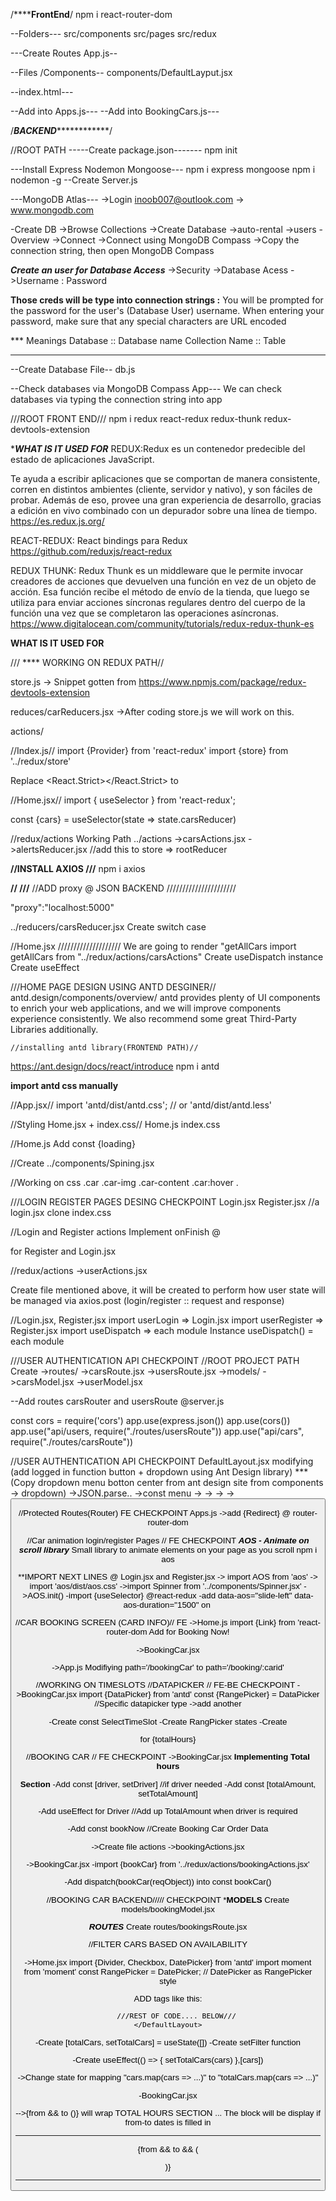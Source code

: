 /****************************FrontEnd************************/
npm i react-router-dom


--Folders---
src/components
src/pages
src/redux

---Create Routes App.js--

--Files /Components--
components/DefaultLayput.jsx

--index.html---
<link rel="stylesheet" href="https://cdn.jsdelivr.net/npm/bootstrap@5.1.3/dist/css/bootstrap.min.css" integrity="sha384-1BmE4kWBq78iYhFldvKuhfTAU6auU8tT94WrHftjDbrCEXSU1oBoqyl2QvZ6jIW3" crossorigin="anonymous">

--Add <DefaultLayout></DefaultLayout> into Apps.js---
--Add <DefaultLayout></DefaultLayout> into BookingCars.js---

/*********************BACKEND*********************************/

//ROOT PATH
-----Create package.json-------
npm init

---Install Express Nodemon Mongoose---
npm i express mongoose
npm i nodemon -g
--Create Server.js


---MongoDB Atlas---
->Login inoob007@outlook.com -> www.mongodb.com

-Create DB
    ->Browse Collections
        ->Create Database
            ->auto-rental
            ->users
-Overview
    ->Connect
        ->Connect using MongoDB Compass
            ->Copy the connection string, then open MongoDB Compass

***Create an user for Database Access***
->Security
    ->Database Acess
        ->Username : Password

**Those creds will be type into connection strings <username>:<password>**
You will be prompted for the password for the <username> user's (Database User) username.
When entering your password, make sure that any special characters are URL encoded

*** Meanings
Database :: Database name
Collection Name :: Table
***

--Create Database File--
db.js

--Check databases via MongoDB Compass App---
We can check databases via typing the connection string into app

///ROOT FRONT END///
npm i redux react-redux redux-thunk redux-devtools-extension

****WHAT IS IT USED FOR***
REDUX:Redux es un contenedor predecible del estado de aplicaciones JavaScript.

Te ayuda a escribir aplicaciones que se comportan de manera consistente, corren en distintos ambientes (cliente, servidor y nativo), y son fáciles de probar. Además de eso, provee una gran experiencia de desarrollo, gracias a edición en vivo combinado con un depurador sobre una línea de tiempo.
https://es.redux.js.org/

REACT-REDUX: React bindings para Redux
https://github.com/reduxjs/react-redux

REDUX THUNK: Redux Thunk es un middleware que le permite invocar creadores de acciones que devuelven una función en vez de un objeto de acción. Esa función recibe el método de envío de la tienda, que luego se utiliza para enviar acciones síncronas regulares dentro del cuerpo de la función una vez que se completaron las operaciones asíncronas.
https://www.digitalocean.com/community/tutorials/redux-redux-thunk-es

****WHAT IS IT USED FOR****

/// **** WORKING ON REDUX PATH//

store.js
    -> Snippet gotten from https://www.npmjs.com/package/redux-devtools-extension

reduces/carReducers.jsx
    ->After coding store.js we will work on this.

actions/

//Index.js//
import {Provider} from 'react-redux'
import {store} from '../redux/store'

Replace <React.Strict></React.Strict> to <Provider store={store}></Provider>

//Home.jsx//
import { useSelector } from 'react-redux';

const {cars} = useSelector(state => state.carsReducer)


//redux/actions Working Path
../actions
    ->carsActions.jsx
    ->alertsReducer.jsx      //add this to store => rootReducer


****//INSTALL AXIOS ///****
npm i axios

****//              ///****
//ADD proxy @ JSON BACKEND //////////////////////

"proxy":"localhost:5000"

../reducers/carsReducer.jsx
Create switch case

//Home.jsx  ////////////////////
We are going to render "getAllCars
import getAllCars from "../redux/actions/carsActions"
Create useDispatch instance
Create useEffect


///HOME PAGE DESIGN USING ANTD DESGINER//
antd.design/components/overview/
antd provides plenty of UI components to enrich your web applications, and we will improve components experience consistently. We also recommend some great Third-Party Libraries additionally.


    //installing antd library(FRONTEND PATH)//
https://ant.design/docs/react/introduce
npm i antd

**import antd css manually**

//App.jsx//
import 'antd/dist/antd.css'; // or 'antd/dist/antd.less'

//Styling Home.jsx + index.css//
Home.js
index.css

//Home.js
Add const {loading}

//Create ../components/Spining.jsx 


//Working on css
.car .car-img .car-content .car:hover .


///LOGIN REGISTER PAGES DESING  CHECKPOINT
Login.jsx
Register.jsx  //a login.jsx clone
index.css

//Login and Register actions
Implement onFinish @ <Form></Form> for Register and Login.jsx

//redux/actions
    ->userActions.jsx

Create file mentioned above, it will be created to perform how user state will be managed via axios.post (login/register :: request and response)

//Login.jsx, Register.jsx
import userLogin => Login.jsx
import userRegister => Register.jsx
import useDispatch => each module
Instance useDispatch() = each module


///USER AUTHENTICATION API CHECKPOINT
//ROOT PROJECT PATH
Create
    ->routes/
            ->carsRoute.jsx
            ->usersRoute.jsx
    ->models/
            ->carsModel.jsx
            ->userModel.jsx

--Add routes carsRouter and usersRoute @server.js

const cors = require('cors')
app.use(express.json())
app.use(cors())
app.use("api/users, require("./routes/usersRoute"))
app.use("api/cars", require("./routes/carsRoute"))


//USER AUTHENTICATION API CHECKPOINT
DefaultLayout.jsx modifying  (add logged in function button + dropdown using Ant Design library)
    ***
    (Copy dropdown menu botton center from ant design site from components -> dropdown)
    ->JSON.parse..
    ->const menu
    -><Row>
        -><Col>
    -><Dropdown>
        -><Button>
    

//Protected Routes(Router) FE CHECKPOINT
Apps.js
    ->add {Redirect} @ router-router-dom 


//Car animation login/register Pages // FE CHECKPOINT 
***AOS - Animate on scroll library***
Small library to animate elements on your page as you scroll
npm i aos

**IMPORT NEXT LINES @ Login.jsx and Register.jsx
-> import AOS from 'aos'
-> import 'aos/dist/aos.css'
->import Spinner from '../components/Spinner.jsx'
->AOS.init()
-import {useSelector} @react-redux
-add data-aos="slide-left" data-aos-duration="1500" on <img/>

//CAR BOOKING SCREEN (CARD INFO)// FE 
->Home.js
import {Link} from 'react-router-dom
Add <Link> for Booking Now!

->BookingCar.jsx

->App.js
Modifiying path='/bookingCar' to path='/booking/:carid'

//WORKING ON TIMESLOTS //DATAPICKER // FE-BE CHECKPOINT
->BookingCar.jsx
import {DataPicker} from 'antd'
const {RangePicker} = DataPicker     //Specific datapicker type
->add another <Divider></Divider>

-Create const SelectTimeSlot
-Create RangPicker states
-Create <div></div> for {totalHours}

//BOOKING CAR // FE CHECKPOINT
->BookingCar.jsx
**Implementing Total hours <div></div>Section**
-Add const [driver, setDriver] //if driver needed
-Add const [totalAmount, setTotalAmount]

-Add useEffect for Driver    //Add up TotalAmount when driver is required

-Add const bookNow  //Create Booking Car Order Data

->Create file actions
                ->bookingActions.jsx

->BookingCar.jsx
-import {bookCar} from  '../redux/actions/bookingActions.jsx'

-Add dispatch(bookCar(reqObject)) into const bookCar()

//BOOKING CAR BACKEND///// CHECKPOINT
***MODELS**
Create models/bookingModel.jsx

***ROUTES***
Create routes/bookingsRoute.jsx


//FILTER CARS BASED ON AVAILABILITY

->Home.jsx
import {Divider, Checkbox, DatePicker} from 'antd'
import moment from 'moment'
const RangePicker = DatePicker; // DatePicker as RangePicker style

ADD <Row><Col></Col></Row> tags like this:
    <DefaultLayout>
        <Row>
            <Col>
                <RangePicker onChange={setFilter}/>
            </Col>
        </Row>

        ///REST OF CODE.... BELOW///
    </DefaultLayout>

-Create [totalCars, setTotalCars] = useState([])
-Create setFilter function

-Create useEffect(() => {
    setTotalCars(cars)
},[cars])

->Change state for mapping "cars.map(cars => ...)" to "totalCars.map(cars => ...)"

-BookingCar.jsx

-->{from && to ()} will wrap TOTAL HOURS SECTION ... The block will be display if from-to dates is filled in <RangePicker/>
*************** 
{from && to && (
    <div></div>
)}
****************



